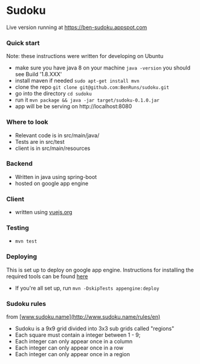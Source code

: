 # Sudoku

Live version running at https://ben-sudoku.appspot.com  

### Quick start
Note: these instructions were written for developing on Ubuntu

- make sure you have java 8 on your machine `java -version` you should see Build '1.8.XXX'
- install maven if needed  `sudo apt-get install mvn`
- clone the repo `git clone git@github.com:BenRuns/sudoku.git`
- go into the directory `cd sudoku`
- run it   `mvn package && java -jar target/sudoku-0.1.0.jar`
- app will be  be serving on http://localhost:8080

### Where to look
 - Relevant code is in src/main/java/
 - Tests are in src/test
 - client is in src/main/resources

### Backend
- Written in java using spring-boot
- hosted on google app engine

### Client
- written using [vuejs.org](vuejs.org)

### Testing
- `mvn test`

### Deploying
This is set up to deploy on google app engine. Instructions for installing the
required tools can be found  [here](https://codelabs.developers.google.com/codelabs/cloud-app-engine-springboot/index.html?index=..%2F..%2Findex#0)
- If you're all set up, run `mvn -DskipTests appengine:deploy`

### Sudoku rules
from [www.sudoku.name](http://www.sudoku.name/rules/en)
- Sudoku is a 9x9 grid divided into 3x3 sub grids called "regions"
- Each square must contain a integer between 1 - 9;
- Each integer can only appear once in a column
- Each integer can only appear once in a row
- Each integer can only appear once in a region





